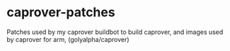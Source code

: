 # caprover-patches
Patches used by my caprover buildbot to build caprover, and images used by caprover for arm, (golyalpha/caprover)
